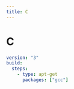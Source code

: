 ```yaml
---
title: C
---
```

# C

```yaml
version: "3"
build:
  steps:
    - type: apt-get
      packages: ["gcc"]
```
